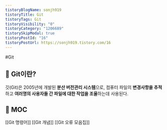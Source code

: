 ```yaml
---
tistoryBlogName: sonjh919
tistoryTitle: Git
tistoryTags: Git
tistoryVisibility: "0"
tistoryCategory: "1206689"
tistorySkipModal: true
tistoryPostId: "16"
tistoryPostUrl: https://sonjh919.tistory.com/16
---
```

#Git 
## 🌈 Git이란?
깃(Git)은 2005년에 개발된 **분산 버전관리 시스템**으로, 컴퓨터 파일의 **변경사항을 추적**하고 **여러명의 사용자들 간 파일에 대한 작업을 조율**하는데 사용된다.

## 🌈 MOC
[[Git 명령어]]
[[Git 개념]]
[[Git 오류 모음집]]

